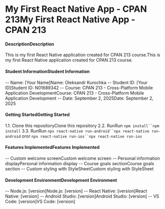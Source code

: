 # My First React Native App - CPAN 213My First React Native App - CPAN 213
#### DescriptionDescription
This is my first React Native application created for CPAN 213 course.This is my first React Native application created for CPAN 213 course.
#### Student InformationStudent Information
-- Name: [Your Name]Name: Oleksandr Kurochka
-- Student ID: [Your ID]Student ID: N01689342
-- Course: CPAN 213 - Cross-Platform Mobile Application DevelopmentCourse: CPAN 213 - Cross-Platform Mobile Application Development
-- Date: September 2, 2025Date: September 2, 2025
#### Getting StartedGetting Started
1.1. Clone this repositoryClone this repository
2.2. RunRun `npm install``npm install`
3.3. RunRun `npx react-native run-android``npx react-native run-android` oror `npx react-native run-ios``npx react-native run-ios`
#### Features ImplementedFeatures Implemented
-- Custom welcome screenCustom welcome screen
-- Personal information displayPersonal information display
-- Course goals sectionCourse goals section
-- Custom styling with StyleSheetCustom styling with StyleSheet
#### Development EnvironmentDevelopment Environment
-- Node.js: [version]Node.js: [version]
-- React Native: [version]React Native: [version]
-- Android Studio: [version]Android Studio: [version]
-- VS Code: [version]VS Code: [version]